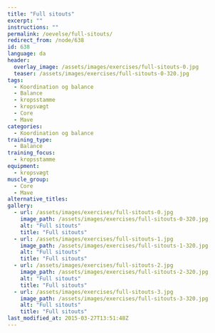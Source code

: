 ```yaml
---
title: "Full sitouts"
excerpt: ""
instructions: ""
permalink: /oevelse/full-sitouts/
redirect_from: /node/638
id: 638
language: da
header:
  overlay_image: /assets/images/exercises/full-sitouts-0.jpg
  teaser: /assets/images/exercises/full-sitouts-0-320.jpg
tags:
  - Koordination og balance
  - Balance
  - kropsstamme
  - kropsvægt
  - Core
  - Mave
categories:
  - Koordination og balance
training_type: 
  - Balance
training_focus: 
  - kropsstamme
equipment:
  - kropsvægt
muscle_group:
  - Core
  - Mave
alternative_titles:
gallery:
  - url: /assets/images/exercises/full-sitouts-0.jpg
    image_path: /assets/images/exercises/full-sitouts-0-320.jpg
    alt: "Full sitouts"
    title: "Full sitouts"
  - url: /assets/images/exercises/full-sitouts-1.jpg
    image_path: /assets/images/exercises/full-sitouts-1-320.jpg
    alt: "Full sitouts"
    title: "Full sitouts"
  - url: /assets/images/exercises/full-sitouts-2.jpg
    image_path: /assets/images/exercises/full-sitouts-2-320.jpg
    alt: "Full sitouts"
    title: "Full sitouts"
  - url: /assets/images/exercises/full-sitouts-3.jpg
    image_path: /assets/images/exercises/full-sitouts-3-320.jpg
    alt: "Full sitouts"
    title: "Full sitouts"
last_modified_at: 2015-03-27T13:51:48Z
---
```




